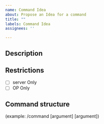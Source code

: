 ```yaml
---
name: Command Idea
about: Propose an Idea for a command
title: ""
labels: Command Idea
assignees: ''

---
```


## Description
## Restrictions
- [ ] server Only
- [ ] OP Only
## Command structure
(example: /command [argument] [argument])

